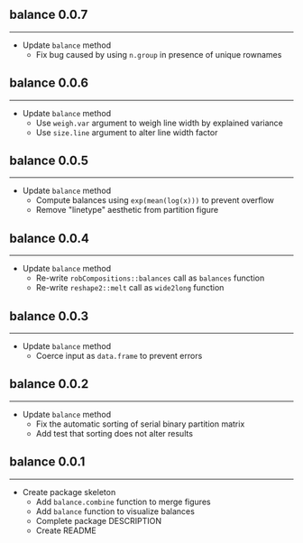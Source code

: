 ## balance 0.0.7
---------------------
* Update `balance` method
    * Fix bug caused by using `n.group` in presence of unique rownames

## balance 0.0.6
---------------------
* Update `balance` method
    * Use `weigh.var` argument to weigh line width by explained variance
    * Use `size.line` argument to alter line width factor

## balance 0.0.5
---------------------
* Update `balance` method
    * Compute balances using `exp(mean(log(x)))` to prevent overflow
    * Remove "linetype" aesthetic from partition figure

## balance 0.0.4
---------------------
* Update `balance` method
    * Re-write `robCompositions::balances` call as `balances` function
    * Re-write `reshape2::melt` call as `wide2long` function

## balance 0.0.3
---------------------
* Update `balance` method
    * Coerce input as `data.frame` to prevent errors

## balance 0.0.2
---------------------
* Update `balance` method
    * Fix the automatic sorting of serial binary partition matrix
    * Add test that sorting does not alter results

## balance 0.0.1
---------------------
* Create package skeleton
    * Add `balance.combine` function to merge figures
    * Add `balance` function to visualize balances
    * Complete package DESCRIPTION
    * Create README
